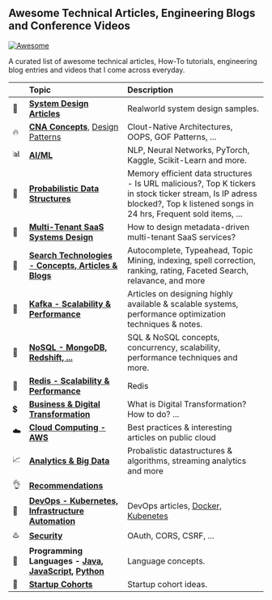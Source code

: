 ## Awesome Technical Articles, Engineering Blogs and Conference Videos

[![Awesome](https://cdn.rawgit.com/sindresorhus/awesome/d7305f38d29fed78fa85652e3a63e154dd8e8829/media/badge.svg)]()

A curated list of awesome technical articles, How-To tutorials, engineering blog entries and videos that I come across everyday.

|| Topic | Description |
|---|:---|:---|
|:rocket:|**[System Design Articles](topics/architecture-design/system-design.md)** | Realworld system design samples. |
|:fire:|**[CNA Concepts](topics/architecture-design/design-concepts.md)**, [Design Patterns](topics/gof-design-patterns.md)| Clout-Native Architectures, OOPS, GOF Patterns, ... |
|:bar_chart:|**[AI/ML](topics/data-analytics-big-data/data-science.md)** | NLP, Neural Networks, PyTorch, Kaggle, Scikit-Learn and more. |
|:hamburger:|**[Probabilistic Data Structures](topics/architecture-design/data-structures.md)** | Memory efficient data structures - Is URL malicious?, Top K tickers in stock ticker stream, Is IP adress blocked?, Top k listened songs in 24 hrs, Frequent sold items, ...|
|:love_hotel:|**[Multi-Tenant SaaS Systems Design](topics/architecture-design/saas-multi-tenancy.md)** | How to design metadata-driven multi-tenant SaaS services?|
|:mag_right:|**[Search Technologies - Concepts, Articles & Blogs](topics/architecture-design/search.md)** | Autocomplete, Typeahead, Topic Mining, indexing, spell correction, ranking, rating, Faceted Search, relavance, and more |
|:tada:|**[Kafka - Scalability & Performance](topics/architecture-design/kafka.md)** | Articles on designing highly available & scalable systems, performance optimization techniques & notes.|
|:rocket:|**[NoSQL - MongoDB, Redshift, ...](topics/architecture-design/nosql.md)** | SQL & NoSQL concepts, concurrency, scalability, performance techniques and more.|
|:gem:|**[Redis - Scalability & Performance](topics/architecture-design/redis.md)** | Redis|
|:heavy_dollar_sign:|**[Business & Digital Transformation](topics/architecture-design/digital-transformation.md)** | What is Digital Transformation? How to do? ...|
|:cloud:|**[Cloud Computing - AWS](topics/cloud/cloud.md)** | Best practices & interesting articles on public cloud|
|:chart_with_upwards_trend:|**[Analytics & Big Data](topics/data-analytics-big-data/stream-analytics-big-data.md)**| Probalistic datastructures & algorithms, streaming analytics and more|
|:ok_hand:|**[Recommendations](topics/data-analytics-big-data/recommendations.md)**|
|:ferris_wheel:|**[DevOps - Kubernetes, Infrastructure Automation](topics/devops/devops.md)** | DevOps articles, [Docker, Kubenetes](topics/devops/docker-kubernetes.md) |
|:hotsprings:|**[Security](topics/devops/security.md)**| OAuth, CORS, CSRF, ...|
|:green_book:|**Programming Languages - [Java](topics/general/java.md), [JavaScript](topics/general/javascript.md), [Python]()**| Language concepts.|
|:rocket:|**[Startup Cohorts](topics/general/startup.md)** | Startup cohort ideas.|
